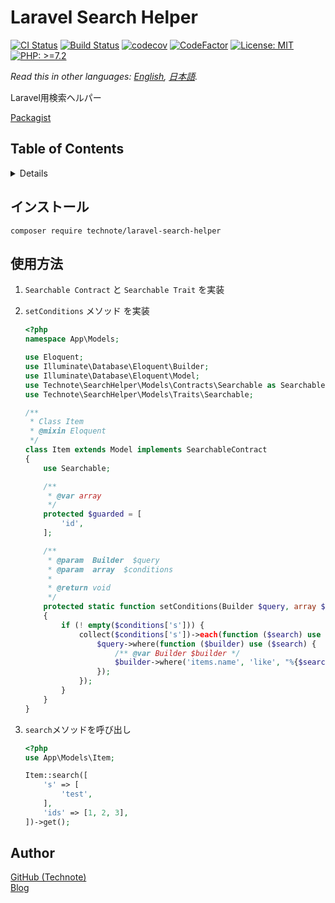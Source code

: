 # Laravel Search Helper

[![CI Status](https://github.com/technote-space/laravel-search-helper/workflows/CI/badge.svg)](https://github.com/technote-space/laravel-search-helper/actions)
[![Build Status](https://travis-ci.com/technote-space/laravel-search-helper.svg?branch=master)](https://travis-ci.com/technote-space/laravel-search-helper)
[![codecov](https://codecov.io/gh/technote-space/laravel-search-helper/branch/master/graph/badge.svg)](https://codecov.io/gh/technote-space/laravel-search-helper)
[![CodeFactor](https://www.codefactor.io/repository/github/technote-space/laravel-search-helper/badge)](https://www.codefactor.io/repository/github/technote-space/laravel-search-helper)
[![License: MIT](https://img.shields.io/badge/License-MIT-blue.svg)](https://github.com/technote-space/laravel-search-helper/blob/master/LICENSE)
[![PHP: >=7.2](https://img.shields.io/badge/PHP-%3E%3D7.2-orange.svg)](http://php.net/)

*Read this in other languages: [English](README.md), [日本語](README.ja.md).*

Laravel用検索ヘルパー

[Packagist](https://packagist.org/packages/technote/laravel-search-helper)

## Table of Contents
<!-- START doctoc generated TOC please keep comment here to allow auto update -->
<!-- DON'T EDIT THIS SECTION, INSTEAD RE-RUN doctoc TO UPDATE -->
<details>
<summary>Details</summary>

- [インストール](#%E3%82%A4%E3%83%B3%E3%82%B9%E3%83%88%E3%83%BC%E3%83%AB)
- [使用方法](#%E4%BD%BF%E7%94%A8%E6%96%B9%E6%B3%95)
- [Author](#author)

</details>
<!-- END doctoc generated TOC please keep comment here to allow auto update -->

## インストール
```
composer require technote/laravel-search-helper
```

## 使用方法
1. `Searchable Contract` と `Searchable Trait` を実装
1. `setConditions` メソッド を実装

   ```php
   <?php
   namespace App\Models;
   
   use Eloquent;
   use Illuminate\Database\Eloquent\Builder;
   use Illuminate\Database\Eloquent\Model;
   use Technote\SearchHelper\Models\Contracts\Searchable as SearchableContract;
   use Technote\SearchHelper\Models\Traits\Searchable;
   
   /**
    * Class Item
    * @mixin Eloquent
    */
   class Item extends Model implements SearchableContract
   {
       use Searchable;
   
       /**
        * @var array
        */
       protected $guarded = [
           'id',
       ];
   
       /**
        * @param  Builder  $query
        * @param  array  $conditions
        *
        * @return void
        */
       protected static function setConditions(Builder $query, array $conditions): void
       {
           if (! empty($conditions['s'])) {
               collect($conditions['s'])->each(function ($search) use ($query) {
                   $query->where(function ($builder) use ($search) {
                       /** @var Builder $builder */
                       $builder->where('items.name', 'like', "%{$search}%");
                   });
               });
           }
       }
   }
   ```
1. `search`メソッドを呼び出し

   ```php
   <?php
   use App\Models\Item;
   
   Item::search([
       's' => [
           'test',
       ],
       'ids' => [1, 2, 3],
   ])->get();
   ```

## Author
[GitHub (Technote)](https://github.com/technote-space)  
[Blog](https://technote.space)
